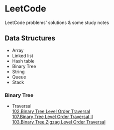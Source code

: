 # LeetCode
LeetCode problems' solutions &amp; some study notes

## Data Structures
* Array
* Linked list
* Hash table
* Binary Tree
* String
* Queue
* Stack


### Binary Tree
  * Traversal
    <br>[102.Binary Tree Level Order Traversal](https://github.com/ceezyyy/LeetCode-daily/blob/master/Python3/102.Binary%20Tree%20Level%20Order%20Traversal.py)
    <br>[107.Binary Tree Level Order Traversal II](https://github.com/ceezyyy/LeetCode-daily/blob/master/Python3/107.Binary%20Tree%20Level%20Order%20Traversal%20II.py)
    <br>[103.Binary Tree Zigzag Level Order Traversal](https://github.com/ceezyyy/LeetCode-daily/blob/master/Python3/103.Binary%20Tree%20Zigzag%20Level%20Order%20Traversal.py)
  
